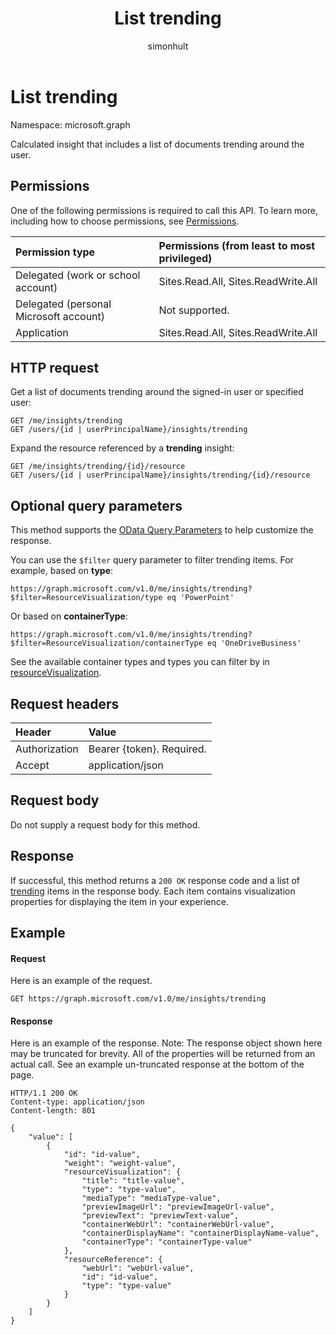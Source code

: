 ﻿---
title: "List trending"
description: "Calculated insight that returns the list of items trending around the user."
author: "simonhult"
localization_priority: Normal
ms.prod: "insights"
doc_type: apiPageType
---

# List trending

Namespace: microsoft.graph

Calculated insight that includes a list of documents trending around the user.

## Permissions

One of the following permissions is required to call this API. To learn more, including how to choose permissions, see [Permissions](/graph/permissions-reference).

| Permission type                        | Permissions (from least to most privileged) |
| :------------------------------------- | :------------------------------------------ |
| Delegated (work or school account)     | Sites.Read.All, Sites.ReadWrite.All         |
| Delegated (personal Microsoft account) | Not supported.                              |
| Application                            | Sites.Read.All, Sites.ReadWrite.All         |

## HTTP request

Get a list of documents trending around the signed-in user or specified user:

```http
GET /me/insights/trending
GET /users/{id | userPrincipalName}/insights/trending
```

Expand the resource referenced by a **trending** insight:

```http
GET /me/insights/trending/{id}/resource
GET /users/{id | userPrincipalName}/insights/trending/{id}/resource
```

## Optional query parameters

This method supports the [OData Query Parameters](https://developer.microsoft.com/graph/docs/concepts/query_parameters) to help customize the response.

You can use the `$filter` query parameter to filter trending items. For example, based on **type**:

`https://graph.microsoft.com/v1.0/me/insights/trending?$filter=ResourceVisualization/type eq 'PowerPoint'`

Or based on **containerType**:

`https://graph.microsoft.com/v1.0/me/insights/trending?$filter=ResourceVisualization/containerType eq 'OneDriveBusiness'`

See the available container types and types you can filter by in [resourceVisualization](../resources/insights-resourcevisualization.md).

## Request headers

| Header        | Value                     |
| :------------ | :------------------------ |
| Authorization | Bearer {token}. Required. |
| Accept        | application/json          |

## Request body

Do not supply a request body for this method.

## Response

If successful, this method returns a `200 OK` response code and a list of [trending](../resources/insights-trending.md) items in the response body. Each item contains visualization properties for displaying the item in your experience.

## Example

#### Request

Here is an example of the request.

```http
GET https://graph.microsoft.com/v1.0/me/insights/trending
```

#### Response

Here is an example of the response. Note: The response object shown here may be truncated for brevity. All of the properties will be returned from an actual call. See an example un-truncated response at the bottom of the page.

```http
HTTP/1.1 200 OK
Content-type: application/json
Content-length: 801

{
    "value": [
        {
            "id": "id-value",
            "weight": "weight-value",
            "resourceVisualization": {
                "title": "title-value",
                "type": "type-value",
                "mediaType": "mediaType-value",
                "previewImageUrl": "previewImageUrl-value",
                "previewText": "previewText-value",
                "containerWebUrl": "containerWebUrl-value",
                "containerDisplayName": "containerDisplayName-value",
                "containerType": "containerType-value"
            },
            "resourceReference": {
                "webUrl": "webUrl-value",
                "id": "id-value",
                "type": "type-value"
            }
        }
    ]
}
```
